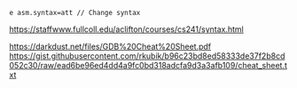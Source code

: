 ```
e asm.syntax=att // Change syntax
```


https://staffwww.fullcoll.edu/aclifton/courses/cs241/syntax.html


https://darkdust.net/files/GDB%20Cheat%20Sheet.pdf
https://gist.githubusercontent.com/rkubik/b96c23bd8ed58333de37f2b8cd052c30/raw/ead6be96ed4dd4a9fc0bd318adcfa9d3a3afb109/cheat_sheet.txt